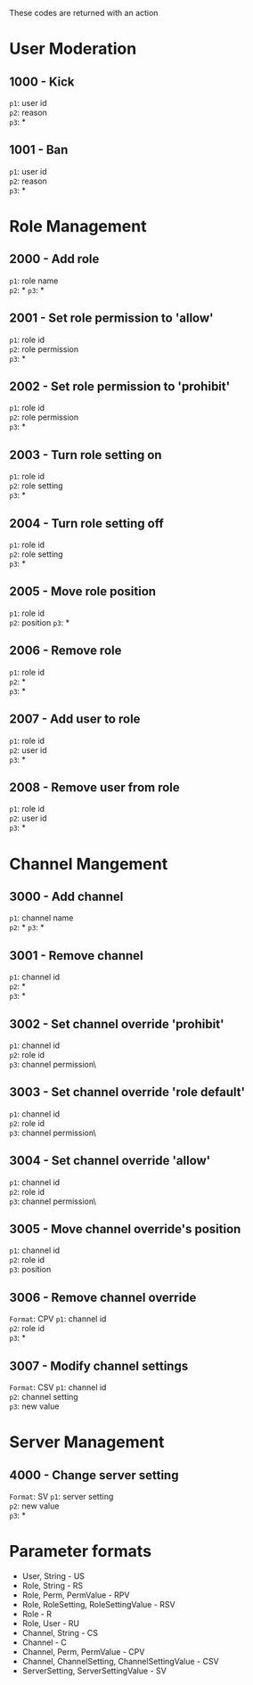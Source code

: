 These codes are returned with an action
# User Moderation
## 1000 - Kick
`p1`: user id\
`p2`: reason\
`p3`: *
## 1001 - Ban
`p1`: user id\
`p2`: reason\
`p3`: *
# Role Management
## 2000 - Add role
`p1`: role name\
`p2`: *
`p3`: *
## 2001 - Set role permission to 'allow'
`p1`: role id\
`p2`: role permission\
`p3`: *
## 2002 - Set role permission to 'prohibit'
`p1`: role id\
`p2`: role permission\
`p3`: *
## 2003 - Turn role setting on
`p1`: role id\
`p2`: role setting\
`p3`: *
## 2004 - Turn role setting off
`p1`: role id\
`p2`: role setting\
`p3`: *
## 2005 - Move role position
`p1`: role id\
`p2`: position
`p3`: *
## 2006 - Remove role
`p1`: role id\
`p2`: *\
`p3`: *
## 2007 - Add user to role
`p1`: role id\
`p2`: user id\
`p3`: *
## 2008 - Remove user from role
`p1`: role id\
`p2`: user id\
`p3`: *
# Channel Mangement
## 3000 - Add channel
`p1`: channel name\
`p2`: *
`p3`: *
## 3001 - Remove channel
`p1`: channel id\
`p2`: *\
`p3`: *
## 3002 - Set channel override 'prohibit'
`p1`: channel id\
`p2`: role id\
`p3`: channel permission\
## 3003 - Set channel override 'role default'
`p1`: channel id\
`p2`: role id\
`p3`: channel permission\
## 3004 - Set channel override 'allow'
`p1`: channel id\
`p2`: role id\
`p3`: channel permission\
## 3005 - Move channel override's position
`p1`: channel id\
`p2`: role id\
`p3`: position
## 3006 - Remove channel override
`Format`: CPV
`p1`: channel id\
`p2`: role id\
`p3`: *
## 3007 - Modify channel settings
`Format`: CSV
`p1`: channel id\
`p2`: channel setting\
`p3`: new value
# Server Management
## 4000 - Change server setting
`Format`: SV
`p1`: server setting\
`p2`: new value\
`p3`: *


# Parameter formats
* User, String - US
* Role, String - RS
* Role, Perm, PermValue - RPV
* Role, RoleSetting, RoleSettingValue - RSV
* Role - R
* Role, User - RU
* Channel, String - CS
* Channel - C
* Channel, Perm, PermValue - CPV
* Channel, ChannelSetting, ChannelSettingValue - CSV
* ServerSetting, ServerSettingValue - SV
